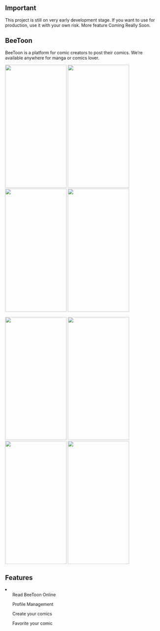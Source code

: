 ## Important
This project is still on very early development stage. If you want to use for production, use it with your own risk.
More feature Coming Really Soon.

## BeeToon
BeeToon is a platform for comic creators to post their comics. We’re available anywhere for manga or comics lover.

<p float="left">
  <Image src="https://user-images.githubusercontent.com/45902568/69320634-1d90f400-0c74-11ea-9a21-3d33913985bf.png" height="400"          width="200">
 <Image src="https://user-images.githubusercontent.com/45902568/69320635-1d90f400-0c74-11ea-84bc-69baabe98539.png" height="400"          width="200">
 <Image src="https://user-images.githubusercontent.com/45902568/69320636-1d90f400-0c74-11ea-80f4-2848283f7e7d.png" height="400"          width="200">
 <Image src="https://user-images.githubusercontent.com/45902568/69320638-1e298a80-0c74-11ea-9b1e-4cb6cde43969.png" height="400"          width="200">
 </p>
 <p float="left">
  <Image src="https://user-images.githubusercontent.com/45902568/69320639-1e298a80-0c74-11ea-9e9a-07ab5a03db8c.png" height="400"          width="200">
 <Image src="https://user-images.githubusercontent.com/45902568/69320640-1ec22100-0c74-11ea-9bba-e2ef5378c862.png" height="400"          width="200">
 <Image src="https://user-images.githubusercontent.com/45902568/69320641-1ec22100-0c74-11ea-8381-711ec8ccfe5f.png" height="400"          width="200">
 <Image src="https://user-images.githubusercontent.com/45902568/69320642-1ec22100-0c74-11ea-8e29-45eae2620cd8.png" height="400"          width="200">
 </p>

## Features
<li>
  <ul>Read BeeToon Online</ul>
  <ul>Profile Management</ul>
  <ul>Create your comics</ul>
  <ul>Favorite your comic</ul>
</li>
